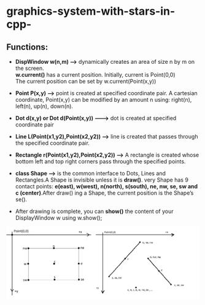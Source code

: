 # graphics-system-with-stars-in-cpp-
## Functions:
- **DispWindow w(n,m) -->** dynamically creates an area of size n by m on the screen. <br>
**w.current()** has a current position. Initially, current is Point(0,0) <br>
The current position can be set by w.current(Point(x,y)) <br>
                      
- **Point P(x,y) -->** point is created at specified coordinate pair. A cartesian coordinate, Point(x,y) can be modified by an amount n using: right(n), left(n), up(n),
down(n).

- **Dot d(x,y) or Dot d(Point(x,y)) --->** dot is created at specified coordinate pair

- **Line L(Point(x1,y2),Point(x2,y2)) -->** line is created that passes through the specified coordinate pair.

- **Rectangle r(Point(x1,y2),Point(x2,y2)) -->** A rectangle is created whose bottom left and top right corners pass through the specified points.

- **class Shape -->**  is the common interface to Dots, Lines and Rectangles.A Shape is invisible unless it is **draw()**.
very Shape has 9 contact points: **e(east), w(west), n(north), s(south), ne, nw, se, sw and c (center)**.After draw() ing a Shape, the current position is the Shape’s se().

- After drawing is complete, you can **show()** the content of your DisplayWindow w using w.show();

![visualization](visualization.png) 
